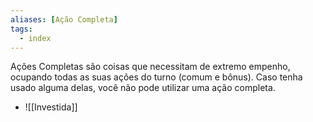 ```yaml
---
aliases: [Ação Completa]
tags:
  - index
---
```

 
Ações Completas são coisas que necessitam de extremo empenho, ocupando todas as suas ações do turno (comum e bônus). Caso tenha usado alguma delas, você não pode utilizar uma ação completa.

- ![[Investida]]